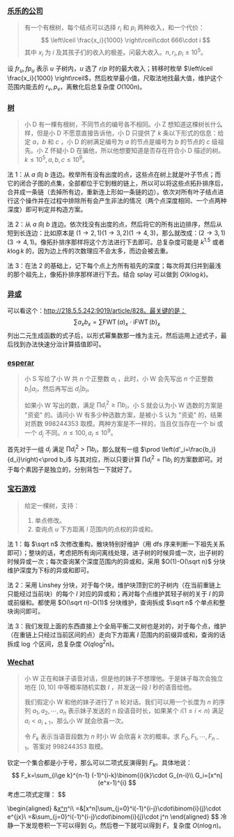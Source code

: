 ### [乐乐的公司](http://www.nfls.com.cn:10611/contest/697/problem/1)

> 有一个有根树，每个结点可以选择 $r_i$ 和 $p_i$ 两种收入，和一个代价：
> $$
> \left\lceil \frac{x_i}{1000} \right\rceil\cdot 666\cdot i
> $$
> 其中 $x_i$ 为 $i$ 及其孩子们的收入的极差。问最大收入。$n,r_i,p_i\le 10^5$。 

设 $fr_u,fp_u$ 表示 $u$ 子树内，$u$ 选了 $r/p$ 时的最大收入；转移时枚举 $\left\lceil \frac{x_i}{1000} \right\rceil$，然后枚举最小值，尺取法地找最大值，维护这个范围内能去的 $r_v,p_v$，离散化后总复杂度 $O(100n)$。

### [树](http://www.nfls.com.cn:10611/contest/697/problem/2)

> 小 D 有一棵有根树，不同节点的编号各不相同。小 Z 想知道这棵树长什么样，但是小 D 不愿意直接告诉他，小 D 只提供了 $k$ 条以下形式的信息：给定 $a，b$ 和 $c$ ，小 D 的树满足编号为 $a$ 的节点是编号为 $b$ 的节点的 $c$ 级祖先。小 Z 怀疑小 D 在骗他，所以他想要知道是否存在符合小 D 描述的树。$k\le 10^5,a,b,c\le 10^9$。

法 $1$：从 $a$ 向 $b$ 连边。枚举所有没有出度的点，这些点在树上就是叶子节点；而它的闭合子图的点集，全部都位于它到根的链上，所以可以将这些点拓扑排序后，合并成一条链（去掉所有边，重新连上形如一条链的边）。依次对所有叶子结点进行这个操作并在过程中排除所有会产生非法的情况（两个点深度相同、一个点两种深度）即可判定并构造方案。

法 $2$：从 $a$ 向 $b$ 连边。依次找没有出度的点，然后将它的所有出边排序，然后从短到长连边：比如原本是 $(1\rightarrow 2,1)(1\rightarrow 3,2)(1\rightarrow 4,3)$，那么就改成：$(2\rightarrow 3,1)(3\rightarrow 4,1)$。像拓扑排序那样将这个方法进行下去即可。总复杂度可能是 $k^{1.5}$ 或者 $k\log k$ 的，因为边上传的次数理应不会太多，而边会被去重。

法 $3$：在法 $2$ 的基础上，记下每个点上方所有祖先的深度；每次将其归并到最浅的那个祖先上，像拓扑排序那样进行下去。结合 splay 可以做到 $O(k\log k)$。

### [异或](http://www.nfls.com.cn:10611/contest/697/problem/3)

可以看这个：http://218.5.5.242:9019/article/828。最关键的是：
$$
\sum a_xb_x=\sum\operatorname{FWT}(a)_x\cdot \operatorname{iFWT}(b)_x
$$
列出二元生成函数的式子后，以形式幂集数那一维为主元，然后运用上述式子，最后找到办法快速分治计算插值即可。

### [esperar](https://qoj.ac/contest/1081/problem/5356)

> 小 S 写给了小 W 共 $n$ 个正整数 $a_i$ ，此时，小 W 会先写出 $n$ 个正整数 $b_i|a_i$，然后再写出 $d_i|b_i$。
>
> 如果小 W 写出的数，满足 $\prod d_i^2\ge\prod b_i$，小 S 就会认为小 W 选数的方案是 "资瓷" 的。请问小 W 有多少种选数方案，是被小 S 认为 "资瓷" 的，结果对质数 $998244353$ 取模。两种方案是不一样的，当且仅当存在一个 bi
>  或一个 $d_j$ 不同。$n\le 100,a_i\le 10^9$。

首先对于一组 $d_i$ 满足 $\prod d_i^2>\prod b_i$，那么就有一组 $\prod \left(d'_i=\frac{b_i}{d_i}\right)<\prod b_i$ 与其对应，所以只要计算 $\prod d_i^2=\prod b_i$ 的方案数即可。对于每个素因子是独立的，分别背包一下就好了。

### [宝石游戏](https://qoj.ac/contest/1082/problem/5358)

> 给定一棵树，支持：
>
> 1. 单点修改。
> 2. 查询点 $u$ 下方距离 $l$ 范围内的点权的异或和。

法 $1$：每 $\sqrt n$ 次修改重构，散块特别好维护（用 dfs 序来判断一下祖先关系即可）；整块的话，考虑把所有询问离线处理，进子树的时候异或一次，出子树的时候异或一次；每次查询某个深度范围内的异或和，采用 $O(1)-O(\sqrt n)$ 分块维护深度为下标的异或和即可。

法 $2$：采用 Linshey 分块，对于每个块，维护块顶到它的子树内（在当前重链上只能经过当前块）的每个 $l$ 对应的异或和；再对每个点维护其轻子树的关于 $l$ 的异或前缀和。都使用 $O(\sqrt n)-O(1)$ 分块维护，查询拆成 $\sqrt n$ 个单点和整块询问即可。

法 $3$：我们发现上面的东西直接上个全局平衡二叉树也是对的，对于每个点，维护（在重链上只经过当前区间的点）走向下方距离 $l$ 范围内的前缀异或和，查询的话拆成 $\log$ 个区间，总复杂度 $O(q\log^2 n)$。

### [Wechat](https://qoj.ac/contest/1082/problem/5360)

> 小 W 正在和妹子语音对话，但是他的妹子不想理他。于是妹子每次会独立地在 $[0,10]$ 中等概率随机实数 $l$
> ，并发送一段 $l$ 秒的语音给他。
>
> 我们假定小 W 和他的妹子进行了 n 轮对话。我们可以用一个长度为 $n$ 的序列 $a_1,a_2,\cdots,a_n$ 表示妹子发送的 n 段语音时长，如果某个 $i(1\le i<n)$ 满足 $a_i<a_{i+1}$，那么小 W 就会欣喜一次。
>
> 令 $F_k$ 表示当语音段数为 $n$ 时小 W 会欣喜 $k$ 次的概率。求 $F_0,F_1,\cdots,F_{n−1}$。答案对 $998244353$ 取模。

钦定一个集合都是小于号，那么可以二项式反演得到 $F_k$。具体地说：
$$
F_k=\sum_{i\ge k}^{n-1} (-1)^{i-k}\binom{i}{k}\cdot G_{n-i}\\
G_i=[x^n](e^x-1)^{i}
$$
考虑二项式定理：
$$

\begin{aligned}
&[x^n](e^x-1)^i\\
=&[x^n]\sum_{j=0}^i(-1)^{i-j}\cdot\binom{i}{j}\cdot e^{jx}\\
=&\sum_{j=0}^i(-1)^{i-j}\cdot\binom{i}{j}\cdot j^n
\end{aligned}
$$
冷静一下发现卷积一下可以得到 $G_i$，然后卷一下就可以得到 $F$，复杂度 $O(n\log n)$。